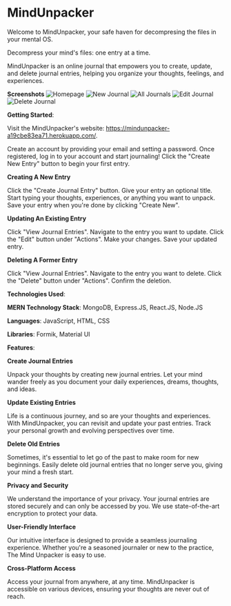 # MindUnpacker

Welcome to MindUnpacker, your safe haven for decompresing the files in your mental OS.

Decompress your mind's files: one entry at a time.

MindUnpacker is an online journal that empowers you to create, update, and delete journal entries, helping you organize your thoughts, feelings, and experiences. 

**Screenshots**
![Homepage](https://github.com/jasonjjiang/mindunpacker/assets/124200590/0b69f08e-19ee-4386-9e74-aa6fdfb8331e)
![New Journal](https://github.com/jasonjjiang/mindunpacker/assets/124200590/9c98bdf8-dc19-4167-b47b-69bbbd12bbdb)
![All Journals](https://github.com/jasonjjiang/mindunpacker/assets/124200590/e2e8a69b-54ca-4ba6-b5c5-abf474ab0f40)
![Edit Journal](https://github.com/jasonjjiang/mindunpacker/assets/124200590/fc1ffec6-b802-4b8f-8df5-ea781f7d4f64)
![Delete Journal](https://github.com/jasonjjiang/mindunpacker/assets/124200590/5863931b-9e91-4cd3-8b6f-5af5da2b5f34)

**Getting Started**:

Visit the MindUnpacker's website: https://mindunpacker-a19cbe83ea71.herokuapp.com/.

Create an account by providing your email and setting a password. Once registered, log in to your account and start journaling! Click the "Create New Entry" button to begin your first entry.

**Creating A New Entry**

Click the "Create Journal Entry" button. Give your entry an optional title. Start typing your thoughts, experiences, or anything you want to unpack. Save your entry when you're done by clicking "Create New".

**Updating An Existing Entry**

Click "View Journal Entries". Navigate to the entry you want to update. Click the "Edit" button under "Actions". Make your changes. Save your updated entry.

**Deleting A Former Entry**

Click "View Journal Entries". Navigate to the entry you want to delete. Click the "Delete" button under "Actions". Confirm the deletion.

**Technologies Used**:

**MERN Technology Stack**: MongoDB, Express.JS, React.JS, Node.JS

**Languages**: JavaScript, HTML, CSS

**Libraries**: Formik, Material UI

**Features**:

**Create Journal Entries**

Unpack your thoughts by creating new journal entries. Let your mind wander freely as you document your daily experiences, dreams, thoughts, and ideas. 

**Update Existing Entries**

Life is a continuous journey, and so are your thoughts and experiences. With MindUnpacker, you can revisit and update your past entries. Track your personal growth and evolving perspectives over time.

**Delete Old Entries**

Sometimes, it's essential to let go of the past to make room for new beginnings. Easily delete old journal entries that no longer serve you, giving your mind a fresh start.

**Privacy and Security**

We understand the importance of your privacy. Your journal entries are stored securely and can only be accessed by you. We use state-of-the-art encryption to protect your data.

**User-Friendly Interface**

Our intuitive interface is designed to provide a seamless journaling experience. Whether you're a seasoned journaler or new to the practice, The Mind Unpacker is easy to use.

**Cross-Platform Access**

Access your journal from anywhere, at any time. MindUnpacker is accessible on various devices, ensuring your thoughts are never out of reach.

